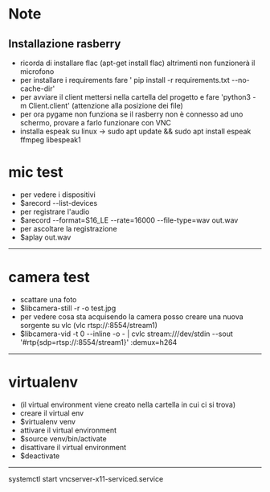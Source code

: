 # Note

## Installazione rasberry
* ricorda di installare flac (apt-get install flac) altrimenti non funzionerà il microfono
* per installare i requirements fare ' pip install -r requirements.txt --no-cache-dir'
* per avviare il client mettersi nella cartella del progetto e fare 'python3 -m Client.client' (attenzione alla posizione dei file)
* per ora pygame non funziona se il rasberry non è connesso ad uno schermo, provare a farlo funzionare con VNC
* installa espeak su linux ->  sudo apt update && sudo apt install espeak ffmpeg libespeak1

# mic test

* per vedere i dispositivi
* $arecord --list-devices
* per registrare l'audio
* $arecord --format=S16_LE --rate=16000 --file-type=wav out.wav
* per ascoltare la registrazione
* $aplay out.wav

--------------------------------

# camera test

* scattare una foto
* $libcamera-still -r -o test.jpg
* per vedere cosa sta acquisendo la camera posso creare una nuova sorgente su vlc (vlc rtsp://<ip-addr-of-server>:8554/stream1)
* $libcamera-vid -t 0 --inline -o - | cvlc stream:///dev/stdin --sout '#rtp{sdp=rtsp://:8554/stream1}' :demux=h264

--------------------------------

# virtualenv

* (il virtual environment viene creato nella cartella in cui ci si trova)
* creare il virtual env
* $virtualenv venv
* attivare il virtual environment
* $source venv/bin/activate
* disattivare il virtual environment
* $deactivate

--------------------------------

systemctl start vncserver-x11-serviced.service